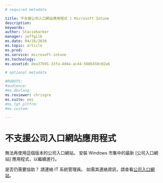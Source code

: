 ```yaml
---
# required metadata

title: 不支援公司入口網站應用程式 | Microsoft Intune
description:
keywords:
author: Staciebarker
manager: jeffgilb
ms.date: 04/28/2016
ms.topic: article
ms.prod:
ms.service: microsoft-intune
ms.technology:
ms.assetid: dea37b91-33fa-4d4a-ac44-560b450c02a6

# optional metadata

#ROBOTS:
#audience:
#ms.devlang:
ms.reviewer: chrisgre
ms.suite: ems
#ms.tgt_pltfrm:
#ms.custom:

---
```


# 不支援公司入口網站應用程式
無法再使用這個版本的公司入口網站。 安裝 Windows 市集中的最新 [公司入口網站] 應用程式，以繼續進行。


是否仍需要協助？ 請連絡 IT 系統管理員。 如需其連絡資訊，請查看[公司入口網站](http://portal.manage.microsoft.com)。


<!--HONumber=Jun16_HO2-->


